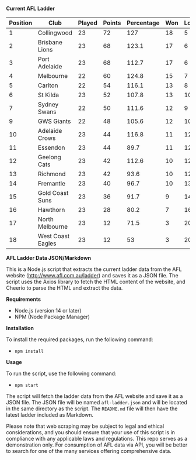 **Current AFL Ladder**

| Position | Club | Played | Points | Percentage | Won | Lost | Drawn | PF | PA |
| -------- | ---- | ------ | ------ | ---------- | --- | ---- | ----- | -- | -- |
| 1 | Collingwood | 23 | 72 | 127 | 18 | 5 | 0 | 2142 | 1687 |
| 2 | Brisbane Lions | 23 | 68 | 123.1 | 17 | 6 | 0 | 2180 | 1771 |
| 3 | Port Adelaide | 23 | 68 | 112.7 | 17 | 6 | 0 | 2149 | 1906 |
| 4 | Melbourne | 22 | 60 | 124.8 | 15 | 7 | 0 | 2002 | 1604 |
| 5 | Carlton | 22 | 54 | 116.1 | 13 | 8 | 1 | 1849 | 1592 |
| 6 | St Kilda | 23 | 52 | 107.8 | 13 | 10 | 0 | 1775 | 1647 |
| 7 | Sydney Swans | 22 | 50 | 111.6 | 12 | 9 | 1 | 1994 | 1786 |
| 9 | GWS Giants | 22 | 48 | 105.6 | 12 | 10 | 0 | 1913 | 1812 |
| 10 | Adelaide Crows | 23 | 44 | 116.8 | 11 | 12 | 0 | 2193 | 1877 |
| 11 | Essendon | 23 | 44 | 89.7 | 11 | 12 | 0 | 1838 | 2050 |
| 12 | Geelong Cats | 23 | 42 | 112.6 | 10 | 12 | 1 | 2088 | 1855 |
| 13 | Richmond | 23 | 42 | 93.6 | 10 | 12 | 1 | 1856 | 1983 |
| 14 | Fremantle | 23 | 40 | 96.7 | 10 | 13 | 0 | 1835 | 1898 |
| 15 | Gold Coast Suns | 23 | 36 | 91.7 | 9 | 14 | 0 | 1839 | 2006 |
| 16 | Hawthorn | 23 | 28 | 80.2 | 7 | 16 | 0 | 1686 | 2101 |
| 17 | North Melbourne | 23 | 12 | 71.5 | 3 | 20 | 0 | 1657 | 2318 |
| 18 | West Coast Eagles | 23 | 12 | 53 | 3 | 20 | 0 | 1418 | 2674 |

**AFL Ladder Data JSON/Markdown**

This is a Node.js script that extracts the current ladder data from the AFL website (http://www.afl.com.au/ladder) and saves it as a JSON file. The script uses the Axios library to fetch the HTML content of the website, and Cheerio to parse the HTML and extract the data.

**Requirements**

- Node.js (version 14 or later)
- NPM (Node Package Manager)

**Installation**

To install the required packages, run the following command:

 - `npm install`

**Usage**

To run the script, use the following command:

 - `npm start`

The script will fetch the ladder data from the AFL website and save it as a JSON file. The JSON file will be named `afl-ladder.json` and will be located in the same directory as the script. The `README.md` file will then have the latest ladder included as Markdown.

Please note that web scraping may be subject to legal and ethical considerations, and you should ensure that your use of this script is in compliance with any applicable laws and regulations. This repo serves as a demonstration only. For consumption of AFL data via API, you will be better to search for one of the many services offering comprehensive data.

